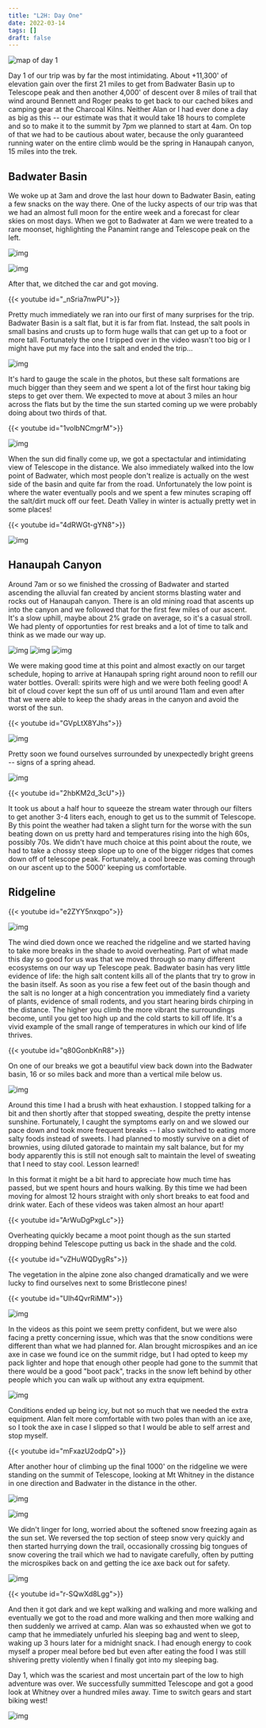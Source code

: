```yaml
---
title: "L2H: Day One"
date: 2022-03-14
tags: []
draft: false
---
```


![map of day 1](/static/maps/l2h/day1.png)

Day 1 of our trip was by far the most intimidating. About +11,300' of elevation gain over the first 21 miles to get from Badwater Basin up to Telescope peak and then another 4,000' of descent over 8 miles of trail that wind around Bennett and Roger peaks to get back to our cached bikes and camping gear at the Charcoal Kilns. Neither Alan or I had ever done a day as big as this -- our estimate was that it would take 18 hours to complete and so to make it to the summit by 7pm we planned to start at 4am. On top of that we had to be cautious about water, because the only guaranteed running water on the entire climb would be the spring in Hanaupah canyon, 15 miles into the trek.

## Badwater Basin

We woke up at 3am and drove the last hour down to Badwater Basin, eating a few snacks on the way there. One of the lucky aspects of our trip was that we had an almost full moon for the entire week and a forecast for clear skies on most days. When we got to Badwater at 4am we were treated to a rare moonset, highlighting the Panamint range and Telescope peak on the left.

![img](/static/l2h/day1/IMG_0235.png)

![img](/static/l2h/day1/IMG_0236.png)

After that, we ditched the car and got moving.

{{< youtube id="_nSria7nwPU">}}<space>

Pretty much immediately we ran into our first of many surprises for the trip. Badwater Basin is a salt flat, but it is far from flat. Instead, the salt pools in small basins and crusts up to form huge walls that can get up to a foot or more tall. Fortunately the one I tripped over in the video wasn't too big or I might have put my face into the salt and ended the trip... 

![img](/static/l2h/day1/IMG_0239.png)

It's hard to gauge the scale in the photos, but these salt formations are much bigger than they seem and we spent a lot of the first hour taking big steps to get over them. We expected to move at about 3 miles an hour across the flats but by the time the sun started coming up we were probably doing about two thirds of that. 

{{< youtube id="1volbNCmgrM">}}<space>

![img](/static/l2h/day1/IMG_0241.png)

When the sun did finally come up, we got a spectactular and intimidating view of Telescope in the distance. We also immediately walked into the low point of Badwater, which most people don't realize is actually on the west side of the basin and quite far from the road. Unfortunately the low point is where the water eventually pools and we spent a few minutes scraping off the salt/dirt muck off our feet. Death Valley in winter is actually pretty wet in some places!
 
{{< youtube id="4dRWGt-gYN8">}}<space>

![img](/static/l2h/day1/IMG_0243.png)

## Hanaupah Canyon

Around 7am or so we finished the crossing of Badwater and started ascending the alluvial fan created by ancient storms blasting water and rocks out of Hanaupah canyon. There is an old mining road that ascents up into the canyon and we followed that for the first few miles of our ascent. It's a slow uphill, maybe about 2% grade on average, so it's a casual stroll. We had plenty of opportunties for rest breaks and a lot of time to talk and think as we made our way up. 

![img](/static/l2h/day1/IMG_0247.png)
![img](/static/l2h/day1/IMG_0248.png)
![img](/static/l2h/day1/IMG_0249.png)

We were making good time at this point and almost exactly on our target schedule, hoping to arrive at Hanaupah spring right around noon to refill our water bottles. Overall: spirits were high and we were both feeling good! A bit of cloud cover kept the sun off of us until around 11am and even after that we were able to keep the shady areas in the canyon and avoid the worst of the sun.

{{< youtube id="GVpLtX8YJhs">}}<space>

![img](/static/l2h/day1/IMG_0250.png)

Pretty soon we found ourselves surrounded by unexpectedly bright greens -- signs of a spring ahead.

![img](/static/l2h/day1/IMG_0254.png)

{{< youtube id="2hbKM2d_3cU">}}<space>

It took us about a half hour to squeeze the stream water through our filters to get another 3-4 liters each, enough to get us to the summit of Telescope. By this point the weather had taken a slight turn for the worse with the sun beating down on us pretty hard and temperatures rising into the high 60s, possibly 70s. We didn't have much choice at this point about the route, we had to take a chossy steep slope up to one of the bigger ridges that comes down off of telescope peak. Fortunately, a cool breeze was coming through on our ascent up to the 5000' keeping us comfortable.

## Ridgeline

{{< youtube id="e2ZYY5nxqpo">}}<space>

![img](/static/l2h/day1/IMG_0258.png)

The wind died down once we reached the ridgeline and we started having to take more breaks in the shade to avoid overheating. Part of what made this day so good for us was that we moved through so many different ecosystems on our way up Telescope peak. Badwater basin has very little evidence of life: the high salt content kills all of the plants that try to grow in the basin itself. As soon as you rise a few feet out of the basin though and the salt is no longer at a high concentration you immediately find a variety of plants, evidence of small rodents, and you start hearing birds chirping in the distance. The higher you climb the more vibrant the surroundings become, until you get too high up and the cold starts to kill off life. It's a vivid example of the small range of temperatures in which our kind of life thrives.

{{< youtube id="q80GonbKnR8">}}<space>

On one of our breaks we got a beautiful view back down into the Badwater basin, 16 or so miles back and more than a vertical mile below us. 

![img](/static/l2h/day1/IMG_0263.png)

Around this time I had a brush with heat exhaustion. I stopped talking for a bit and then shortly after that stopped sweating, despite the pretty intense sunshine. Fortunately, I caught the symptoms early on and we slowed our pace down and took more frequent breaks -- I also switched to eating more salty foods instead of sweets. I had planned to mostly survive on a diet of brownies, using diluted gatorade to maintain my salt balance, but for my body apparently this is still not enough salt to maintain the level of sweating that I need to stay cool. Lesson learned! 

In this format it might be a bit hard to appreciate how much time has passed, but we spent hours and hours walking. By this time we had been moving for almost 12 hours straight with only short breaks to eat food and drink water. Each of these videos was taken almost an hour apart!

{{< youtube id="ArWuDgPxgLc">}}<space>

Overheating quickly became a moot point though as the sun started dropping behind Telescope putting us back in the shade and the cold.

{{< youtube id="vZHuWQDygRs">}}<space>

The vegetation in the alpine zone also changed dramatically and we were lucky to find ourselves next to some Bristlecone pines!

{{< youtube id="Ulh4QvrRiMM">}}<space>

![img](/static/l2h/day1/IMG_0263.png)

In the videos as this point we seem pretty confident, but we were also facing a pretty concerning issue, which was that the snow conditions were different than what we had planned for. Alan brought microspikes and an ice axe in case we found ice on the summit ridge, but I had opted to keep my pack lighter and hope that enough other people had gone to the summit that there would be a good "boot pack", tracks in the snow left behind by other people which you can walk up without any extra equipment. 

![img](/static/l2h/day1/PXL_20220315_020211024.jpg)


Conditions ended up being icy, but not so much that we needed the extra equipment. Alan felt more comfortable with two poles than with an ice axe, so I took the axe in case I slipped so that I would be able to self arrest and stop myself. 

{{< youtube id="mFxazU2odpQ">}}<space>

After another hour of climbing up the final 1000' on the ridgeline we were standing on the summit of Telescope, looking at Mt Whitney in the distance in one direction and Badwater in the distance in the other. 
 
![img](/static/l2h/day1/IMG_0272.png)

![img](/static/l2h/day1/IMG_0273.png)

We didn't linger for long, worried about the softened snow freezing again as the sun set. We reversed the top section of steep snow very quickly and then started hurrying down the trail, occasionally crossing big tongues of snow covering the trail which we had to navigate carefully, often by putting the microspikes back on and getting the ice axe back out for safety.

![img](/static/l2h/day1/IMG_0277.png)

{{< youtube id="r-SQwXd8Lgg">}}<space>

And then it got dark and we kept walking and walking and more walking and eventually we got to the road and more walking and then more walking and then suddenly we arrived at camp. Alan was so exhausted when we got to camp that he immediately unfurled his sleeping bag and went to sleep, waking up 3 hours later for a midnight snack. I had enough energy to cook myself a proper meal before bed but even after eating the food I was still shivering pretty violently when I finally got into my sleeping bag.

Day 1, which was the scariest and most uncertain part of the low to high adventure was over. We successfully summitted Telescope and got a good look at Whitney over a hundred miles away. Time to switch gears and start biking west!

![img](/static/l2h/day1/IMG_0279.png)